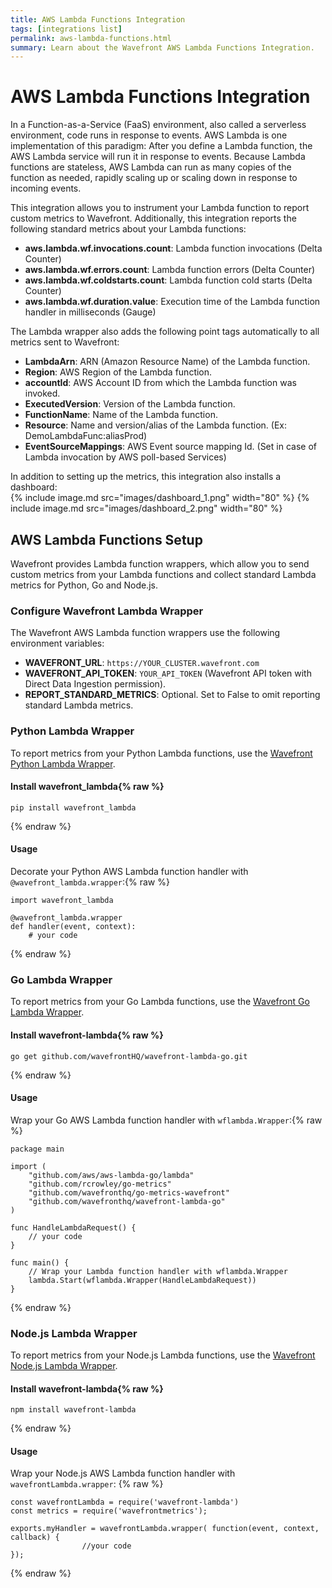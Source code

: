 ```yaml
---
title: AWS Lambda Functions Integration
tags: [integrations list]
permalink: aws-lambda-functions.html
summary: Learn about the Wavefront AWS Lambda Functions Integration.
---
```

# AWS Lambda Functions Integration

In a Function-as-a-Service (FaaS) environment, also called a serverless environment, code runs in response to events. AWS Lambda is one implementation of this paradigm: After you define a Lambda function, the AWS Lambda service will run it in response to events. Because Lambda functions are stateless, AWS Lambda can run as many copies of the function as needed, rapidly scaling up or scaling down in response to incoming events.

This integration allows you to instrument your Lambda function to report custom metrics to Wavefront. Additionally, this integration reports the following standard metrics about your Lambda functions:

- **aws.lambda.wf.invocations.count**: Lambda function invocations (Delta Counter)
- **aws.lambda.wf.errors.count**: Lambda function errors (Delta Counter)
- **aws.lambda.wf.coldstarts.count**: Lambda function cold starts (Delta Counter)
- **aws.lambda.wf.duration.value**: Execution time of the Lambda function handler in milliseconds (Gauge)

The Lambda wrapper also adds the following point tags automatically to all metrics sent to Wavefront:
- **LambdaArn**: ARN (Amazon Resource Name) of the Lambda function.
- **Region**: AWS Region of the Lambda function.
- **accountId**: AWS Account ID from which the Lambda function was invoked.
- **ExecutedVersion**: Version of the Lambda function.
- **FunctionName**: Name of the Lambda function.
- **Resource**: Name and version/alias of the Lambda function. (Ex: DemoLambdaFunc:aliasProd)
- **EventSourceMappings**: AWS Event source mapping Id. (Set in case of Lambda invocation by AWS poll-based Services)

In addition to setting up the metrics, this integration also installs a dashboard:  
{% include image.md src="images/dashboard_1.png" width="80" %}
{% include image.md src="images/dashboard_2.png" width="80" %}

## AWS Lambda Functions Setup

Wavefront provides Lambda function wrappers, which allow you to send custom metrics from your Lambda functions and collect standard Lambda metrics for Python, Go and Node.js.

### Configure Wavefront Lambda Wrapper
The Wavefront AWS Lambda function wrappers use the following environment variables:

- **WAVEFRONT_URL**: `https://YOUR_CLUSTER.wavefront.com`
- **WAVEFRONT_API_TOKEN**: `YOUR_API_TOKEN` (Wavefront API token with Direct Data Ingestion permission).
- **REPORT_STANDARD_METRICS**: Optional. Set to False to omit reporting standard Lambda metrics.

### Python Lambda Wrapper
To report metrics from your Python Lambda functions, use the [Wavefront Python Lambda Wrapper](https://github.com/wavefrontHQ/wavefront-lambda-python).

#### Install wavefront_lambda{% raw %}
```
pip install wavefront_lambda
```
{% endraw %}

#### Usage
Decorate your Python AWS Lambda function handler with `@wavefront_lambda.wrapper`:{% raw %}
```
import wavefront_lambda

@wavefront_lambda.wrapper
def handler(event, context):
    # your code
```
{% endraw %}

### Go Lambda Wrapper
To report metrics from your Go Lambda functions, use the [Wavefront Go Lambda Wrapper](https://github.com/wavefrontHQ/wavefront-lambda-go).

#### Install wavefront-lambda{% raw %}
```
go get github.com/wavefrontHQ/wavefront-lambda-go.git
```
{% endraw %}

#### Usage
Wrap your Go AWS Lambda function handler with `wflambda.Wrapper`:{% raw %}
```
package main

import (
	"github.com/aws/aws-lambda-go/lambda"
	"github.com/rcrowley/go-metrics"
	"github.com/wavefronthq/go-metrics-wavefront"
	"github.com/wavefronthq/wavefront-lambda-go"
)

func HandleLambdaRequest() {
	// your code
}

func main() {
	// Wrap your Lambda function handler with wflambda.Wrapper
	lambda.Start(wflambda.Wrapper(HandleLambdaRequest))
}
```
{% endraw %}

### Node.js Lambda Wrapper
To report metrics from your Node.js Lambda functions, use the [Wavefront Node.js Lambda Wrapper](https://github.com/wavefrontHQ/wavefront-lambda-nodejs).

#### Install wavefront-lambda{% raw %}
```
npm install wavefront-lambda
```
{% endraw %}

#### Usage
Wrap your Node.js AWS Lambda function handler with `wavefrontLambda.wrapper`:
{% raw %}
```
const wavefrontLambda = require('wavefront-lambda')
const metrics = require('wavefrontmetrics');

exports.myHandler = wavefrontLambda.wrapper( function(event, context, callback) {
                //your code
});
```
{% endraw %}
